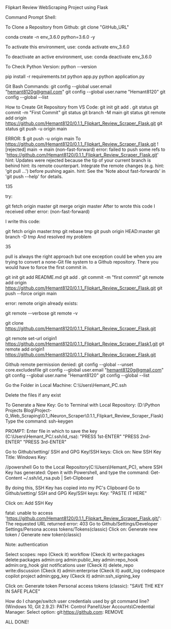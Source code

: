 Flipkart Review WebScraping Project using Flask

Command Prompt Shell:

To Clone a Repository from Github:
git clone "GitHub_URL"

conda create -n env_3.6.0 python=3.6.0 -y

To activate this environment, use:
conda activate env_3.6.0

To deactivate an active environment, use:
conda deactivate env_3.6.0

To Check Python Version:
python --version

pip install -r requirements.txt
python app.py
python application.py

Git Bash Commands:
git config --global user.email "hemant8120g@gmail.com"
git config --global user.name "Hemant8120"
git config --global --list

How to Create Git Repository from VS Code:
git init
git add .
git status
git commit -m "First Commit"
git status
git branch -M main
git status
git remote add origin https://github.com/Hemant8120/0.1.1_Flipkart_Review_Scraper_Flask.git
git status
git push -u origin main

ERROR:
$ git push -u origin main
To https://github.com/Hemant8120/0.1.1_Flipkart_Review_Scraper_Flask.git
! [rejected] main -> main (non-fast-forward)
error: failed to push some refs to 'https://github.com/Hemant8120/0.1.1_Flipkart_Review_Scraper_Flask.git'  
hint: Updates were rejected because the tip of your current branch is behind
hint: its remote counterpart. Integrate the remote changes (e.g.
hint: 'git pull ...') before pushing again.
hint: See the 'Note about fast-forwards' in 'git push --help' for details.

135

try:

git fetch origin master
git merge origin master
After to wrote this code I received other error: (non-fast-forward)

I write this code:

git fetch origin master:tmp
git rebase tmp
git push origin HEAD:master
git branch -D tmp
And resolved my problem

35

pull is always the right approach but one exception could be when you are trying to convert a none-Git file system to a Github repository. There you would have to force the first commit in.

git init
git add README.md
git add .
git commit -m "first commit"
git remote add origin https://github.com/Hemant8120/0.1.1_Flipkart_Review_Scraper_Flask.git
git push --force origin main

error: remote origin already exists:

git remote --verbose
git remote -v

git clone https://github.com/Hemant8120/0.1.1_Flipkart_Review_Scraper_Flask.git

git remote set-url origin1 https://github.com/Hemant8120/0.1.1_Flipkart_Review_Scraper_Flask1.git
git remote add origin1 https://github.com/Hemant8120/0.1.1_Flipkart_Review_Scraper_Flask.git

Github remote permission denied:
git config --global --unset core.excludesfile
git config --global user.email "hemant8120g@gmail.com"
git config --global user.name "Hemant8120"
git config --global --list

Go the Folder in Local Machine:
C:\Users\Hemant_PC\.ssh

Delete the files if any exist

To Generate a New Key:
Go to Terminal with Local Repository: (D:\Python Projects Blog\Project-0_Web_Scraping\0.1_iNeuron_Scraper\0.1.1_Flipkart_Review_Scraper_Flask)
Type the command:
ssh-keygen

PROMPT:
Enter file in which to save the key (C:\Users\Hemant_PC/.ssh/id_rsa): "PRESS 1st-ENTER" "PRESS 2nd-ENTER" "PRESS 3rd-ENTER"

Go to Github/setting/ SSH and GPG Key/SSH keys:
Click on: New SSH Key
Title: Windows
Key:

//powershell
Go to the Local Repository(C:\Users\Hemant_PC), where SSH Key has generated:
Open it with Powershell, and type the command:
Get-Content ~/.ssh/id_rsa.pub | Set-Clipboard

By doing this, SSH Key has copied into my PC's Clipboard
Go to Github/setting/ SSH and GPG Key/SSH keys:
Key: "PASTE IT HERE"

Click on: Add SSH Key

fatal: unable to access 'https://github.com/Hemant8120/0.1.1_Flipkart_Review_Scraper_Flask.git/': The requested URL returned error: 403
Go to Github/Settings/Developer Settings/Persona access tokens/Tokens(classic)
Click on: Generate new token / Generate new token(classic)

Note: authentication

Select scopes:
repo (Ckeck it)
workflow (Ckeck it)
write:packages
delete:packages
admin:org
admin:public_key
admin:repo_hook
admin:org_hook
gist
notifications
user (Ckeck it)
delete_repo
write:discussion (Ckeck it)
admin:enterprise (Ckeck it)
audit_log
codespace
copilot
project
admin:gpg_key (Ckeck it)
admin:ssh_signing_key

Click on: Generate token
Personal access tokens (classic): "SAVE THE KEY IN SAFE PLACE"

How do I change/switch user credentials used by git command line? (Windows 10, Git 2.9.2):
PATH: Control Panel\User Accounts\Credential Manager:
Select option: git:https://github.com: REMOVE

ALL DONE!
